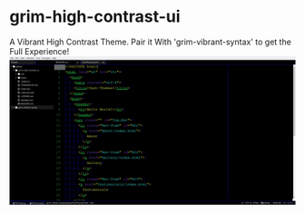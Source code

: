 # grim-high-contrast-ui

A Vibrant High Contrast Theme.
Pair it With 'grim-vibrant-syntax' to get the Full Experience!
![ScreenShot](img/Theme.png)
